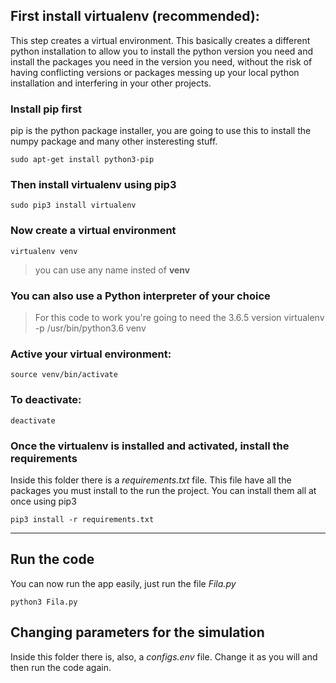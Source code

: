 ## First install virtualenv (recommended):

This step creates a virtual environment. This basically creates a different python installation to allow you to install the python version you need and install the packages you need in the version you need, without the risk of having conflicting versions or packages messing up your local python installation and interfering in your other projects.

### Install **pip** first
pip is the python package installer, you are going to use this to install the numpy package and many other insteresting stuff.

    sudo apt-get install python3-pip

### Then install **virtualenv** using pip3

    sudo pip3 install virtualenv

### Now create a virtual environment

    virtualenv venv

>you can use any name insted of **venv**

### You can also use a Python interpreter of your choice
>For this code to work you're going to need the 3.6.5 version
    virtualenv -p /usr/bin/python3.6 venv

### Active your virtual environment:    

    source venv/bin/activate

### To deactivate:

    deactivate

### Once the virtualenv is installed and activated, install the requirements
Inside this folder there is a *requirements.txt* file. This file have all the packages you must install to the run the project. You can install them all at once using pip3

    pip3 install -r requirements.txt


-------------------
## Run the code
You can now run the app easily, just run the file *Fila.py*

    python3 Fila.py


## Changing parameters for the simulation
Inside this folder there is, also, a *configs.env* file. Change it as you will and then run the code again.
